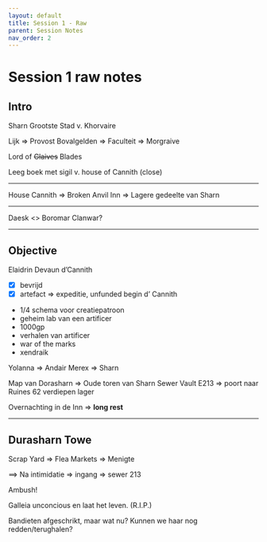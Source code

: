 ```yaml
---
layout: default
title: Session 1 - Raw
parent: Session Notes
nav_order: 2
---
```

# Session 1 raw notes

## Intro
Sharn Grootste Stad v. Khorvaire

Lijk => Provost Bovalgelden => Faculteit => Morgraive

Lord of ~~Glaives~~ Blades

Leeg boek met sigil v. house of Cannith (close)

---
House Cannith => Broken Anvil Inn => Lagere gedeelte van Sharn

---
Daesk <> Boromar
Clanwar?

---
## Objective
Elaidrin Devaun d’Cannith

- [x] bevrijd
- [x] artefact => expeditie, unfunded
begin d’ Cannith

* 1/4 schema voor creatiepatroon
* geheim lab van een artificer
* 1000gp
* verhalen van artificer
* war of the marks
* xendraik

Yolanna => Andair
Merex => Sharn

Map van Dorasharn => Oude toren van Sharn
Sewer Vault E213 => poort naar Ruines
62 verdiepen lager

Overnachting in de Inn => **long rest**

---
## Durasharn Towe
Scrap Yard => Flea Markets => Menigte

==> Na intimidatie => ingang => sewer 213

Ambush!

Galleia unconcious en laat het leven. (R.I.P.)

Bandieten afgeschrikt, maar wat nu?
Kunnen we haar nog redden/terughalen?
